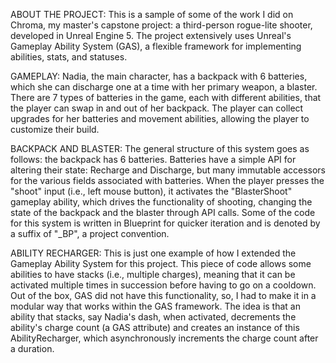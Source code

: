 ABOUT THE PROJECT: 
This is a sample of some of the work I did on Chroma, my master's capstone project: a third-person rogue-lite shooter, developed in Unreal Engine 5. The project extensively uses Unreal's Gameplay Ability System (GAS), a flexible framework for implementing abilities, stats, and statuses. 

GAMEPLAY: 
Nadia, the main character, has a backpack with 6 batteries, which she can discharge one at a time with her primary weapon, a blaster. There are 7 types of batteries in the game, each with different abilities, that the player can swap in and out of her backpack. The player can collect upgrades for her batteries and movement abilities, allowing the player to customize their build.

BACKPACK AND BLASTER:
The general structure of this system goes as follows: the backpack has 6 batteries. Batteries have a simple API for altering their state: Recharge and Discharge, but many immutable accessors for the various fields associated with batteries. When the player presses the "shoot" input (i.e., left mouse button), it activates the "BlasterShoot" gameplay ability, which drives the functionality of shooting, changing the state of the backpack and the blaster through API calls. Some of the code for this system is written in Blueprint for quicker iteration and is denoted by a suffix of "_BP", a project convention.

ABILITY RECHARGER:
This is just one example of how I extended the Gameplay Ability System for this project. This piece of code allows some abilities to have stacks (i.e., multiple charges), meaning that it can be activated multiple times in succession before having to go on a cooldown. Out of the box, GAS did not have this functionality, so, I had to make it in a modular way that works within the GAS framework. The idea is that an ability that stacks, say Nadia's dash, when activated, decrements the ability's charge count (a GAS attribute) and creates an instance of this AbilityRecharger, which asynchronously increments the charge count after a duration. 
